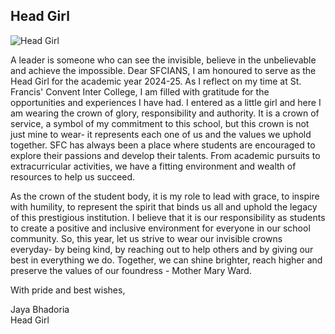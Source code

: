 ## Head Girl

![Head Girl](/images/HeadGirl_2024_25.png)

A leader is someone who can see the invisible, believe in the unbelievable and achieve the impossible.
Dear SFCIANS,
I am honoured to serve as the Head Girl for the academic year 2024-25. As I reflect on my time at St. Francis' Convent Inter College, I am filled with gratitude for the opportunities and experiences I have had. I entered as a little girl and here I am wearing the crown of glory, responsibility and authority. It is a crown of service, a symbol of my commitment to this school, but this crown is not just mine to wear- it represents each one of us and the values we uphold together.
SFC has always been a place where students are encouraged to explore their passions and develop their talents. From academic pursuits to extracurricular activities, we have a fitting environment and wealth of resources to help us succeed.

As the crown of the student body, it is my role to lead with grace, to inspire with humility, to represent the spirit that binds us all and uphold the legacy of this prestigious institution.
I believe that it is our responsibility as students to create a positive and inclusive environment for everyone in our school community. So, this year, let us strive to wear our invisible crowns everyday- by being kind, by reaching out to help others and by giving our best in everything we do. Together, we can shine brighter, reach higher and preserve the values of our foundress - Mother Mary Ward.

With pride and best wishes,

Jaya Bhadoria  
Head Girl
